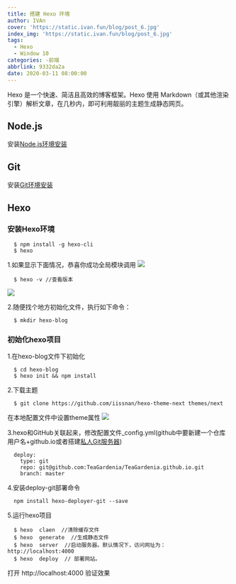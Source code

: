 ```yaml
---
title: 搭建 Hexo 环境
author: IVAn
cover: 'https://static.ivan.fun/blog/post_6.jpg'
index_img: 'https://static.ivan.fun/blog/post_6.jpg'
tags:
  - Hexo
  - Window 10
categories: -前端
abbrlink: 9332da2a
date: 2020-03-11 08:00:00
---
```

Hexo 是一个快速、简洁且高效的博客框架。Hexo 使用 Markdown（或其他渲染引擎）解析文章，在几秒内，即可利用靓丽的主题生成静态网页。

## Node.js
  安装[Node.js环境安装](https://www.ivan.fun/posts/27ec92d2/ "Node.js环境安装")

## Git
  安装[Git环境安装](https://www.ivan.fun/posts/c8814d8f/ "Git环境安装")
## Hexo

### 安装Hexo环境
``` 
  $ npm install -g hexo-cli
  $ hexo
```
  1.如果显示下面情况，恭喜你成功全局模块调用
  ![](https://static.ivan.fun/blog/hexo1.jpg)

``` 
  $ hexo -v //查看版本
```
 ![](https://static.ivan.fun/blog/hexo2.jpg)

  2.随便找个地方初始化文件，执行如下命令：
``` 
  $ mkdir hexo-blog
```

  ### 初始化hexo项目
  1.在hexo-blog文件下初始化
``` 
  $ cd hexo-blog
  $ hexo init && npm install
```

  2.下载主题
```  
  $ git clone https://github.com/iissnan/hexo-theme-next themes/next
```
  在本地配置文件中设置theme属性
![](https://static.ivan.fun/blog/hexo3.jpg)

  3.hexo和GitHub关联起来，修改配置文件_config.yml(github中要新建一个仓库用户名+github.io或者搭建[私人Git服务器](http://www.famuzhe.cn/p/c8814d8f/ "私人Git服务器"))
``` 
  deploy:
    type: git
    repo: git@github.com:TeaGardenia/TeaGardenia.github.io.git
    branch: master
```
  4.安装deploy-git部署命令
``` 
  npm install hexo-deployer-git --save
```


  5.运行hexo项目
``` 
  $ hexo  claen  //清除缓存文件
  $ hexo  generate  //生成静态文件
  $ hexo  server  //启动服务器。默认情况下，访问网址为： http://localhost:4000
  $ hexo  deploy  // 部署网站。
```
  打开  http://localhost:4000  验证效果
